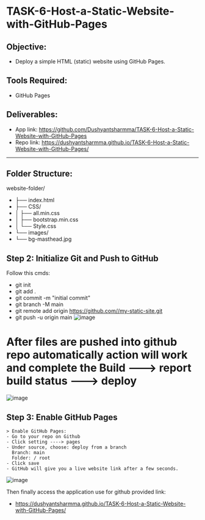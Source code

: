 # TASK-6-Host-a-Static-Website-with-GitHub-Pages

## Objective:
- Deploy a simple HTML (static) website using GitHub Pages.

## Tools Required:
- GitHub Pages

## Deliverables:
- App link: https://github.com/Dushyantsharmma/TASK-6-Host-a-Static-Website-with-GitHub-Pages
- Repo link: https://dushyantsharmma.github.io/TASK-6-Host-a-Static-Website-with-GitHub-Pages/

---

## Folder Structure:
website-folder/
- ├── index.html
- ├── CSS/
- │   ├── all.min.css
- │   ├── bootstrap.min.css
- │   └── Style.css
- └── images/
-    └── bg-masthead.jpg
  


## Step 2: Initialize Git and Push to GitHub

Follow this cmds:
- git init
- git add .
- git commit -m "initial commit"
- git branch -M main
- git remote add origin https://github.com//my-static-site.git
- git push -u origin main
![image](C:\Users\227du\OneDrive\Pictures\Screenshots)

# After files are pushed into github repo automatically action will work and complete the Build ---> report build status ---> deploy

![image](https://github.com/user-attachments/assets/e5593b10-f435-4caa-90fd-17cb44c53b77)


## Step 3: Enable GitHub Pages
    > Enable GitHub Pages:
    - Go to your repo on Github
    - Click setting ----> pages
    - Under source, choose: deploy from a branch
      Branch: main
      Folder: / root
    - Click save
    - GitHub will give you a live website link after a few seconds.

![image](https://github.com/user-attachments/assets/0ecc522c-41f9-48db-ac18-320a93b4834c)

Then finally access the application use for github provided link:
- https://dushyantsharmma.github.io/TASK-6-Host-a-Static-Website-with-GitHub-Pages/

